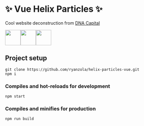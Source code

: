 # ✨ Vue Helix Particles ✨
Cool website deconstruction from [DNA Capital](http://dnacapital.com/) 

<div style="display: flex">
    <img src="https://aws1.discourse-cdn.com/standard17/uploads/threejs/original/2X/e/e4f86d2200d2d35c30f7b1494e96b9595ebc2751.png" height="50px">
    <img src="https://upload.wikimedia.org/wikipedia/commons/thumb/9/95/Vue.js_Logo_2.svg/1184px-Vue.js_Logo_2.svg.png" height="50px">
    <img src="https://upload.wikimedia.org/wikipedia/commons/2/25/WebGL_Logo.svg" height="50px">
</div>


## Project setup
```
git clone https://github.com/ryanzola/helix-particles-vue.git
npm i
```

### Compiles and hot-reloads for development
```
npm start
```

### Compiles and minifies for production
```
npm run build
```